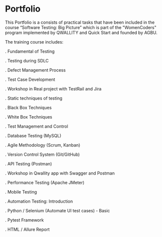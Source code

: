 # Portfolio
This Portfolio is a consists of practical tasks that have been included in the course “Software Testing: Big Picture” which is part of the "WomenCoders" program implemented by QWALLITY and Quick Start  and founded by AGBU.

The training course includes:

. Fundamental of Testing

. Testing during SDLC

. Defect Management Process

. Test Case Development

. Workshop in Real project with TestRail and Jira

. Static techniques of testing

. Black Box Techniques

. White Box Techniques

. Test Management and Control

. Database Testing (MySQL)

. Agile Methodology (Scrum, Kanban)

. Version Control System (Git/GitHub)

. API Testing (Postman)

. Workshop in Qwallity app with Swagger and Postman

. Performance Testing (Apache JMeter)

. Mobile Testing

. Automation Testing: Introduction

. Python / Selenium (Automate UI test cases) - Basic

. Pytest Framework

. HTML / Allure Report
